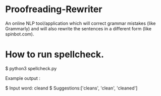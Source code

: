 # Proofreading-Rewriter
An online NLP tool/application which will correct grammar mistakes (like Grammarly) and will also rewrite the sentences in a different form (like spinbot.com).

# How to run spellcheck.

$ python3 spellcheck.py <input-file>

Example output :

$ Input word: cleand
$ Suggestions:['cleans', 'clean', 'cleaned']
